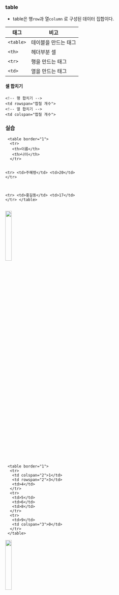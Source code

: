 <h3 id="table">table</h3>
<ul>
<li>table은 행<code>row</code>과 열<code>column</code> 로 구성된 데이터 집합이다.</li>
</ul>
<table>
<thead>
<tr>
<th><strong>태그</strong></th>
<th><strong>비고</strong></th>
</tr>
</thead>
<tbody><tr>
<td><code>&lt;table&gt;</code></td>
<td>테이블을 만드는 태그</td>
</tr>
<tr>
<td><code>&lt;th&gt;</code></td>
<td>헤더부분 셀</td>
</tr>
<tr>
<td><code>&lt;tr&gt;</code></td>
<td>행을 만드는 태그</td>
</tr>
<tr>
<td><code>&lt;td&gt;</code></td>
<td>열을 만드는 태그</td>
</tr>
</tbody></table>
<h4 id="셀-합치기">셀 합치기</h4>
<pre><code class="language-html">&lt;!-- 행 합치기 --&gt;
&lt;td rowspan=&quot;합칠 개수&quot;&gt;
&lt;!-- 열 합치기 --&gt;
&lt;td colspan=&quot;합칠 개수&quot;&gt;</code></pre>
<h3 id="실습">실습</h3>
<pre><code class="language-html"> &lt;table border=&quot;1&quot;&gt;
  &lt;tr&gt;
   &lt;th&gt;이름&lt;/th&gt;
   &lt;th&gt;나이&lt;/th&gt;
  &lt;/tr&gt;

  &lt;tr&gt;
   &lt;td&gt;주혜령&lt;/td&gt;
   &lt;td&gt;20&lt;/td&gt;
  &lt;/tr&gt;

  &lt;tr&gt;
   &lt;td&gt;홍길동&lt;/td&gt;
   &lt;td&gt;17&lt;/td&gt;
  &lt;/tr&gt;
 &lt;/table&gt;</code></pre>
<img src="https://velog.velcdn.com/images/a700hui/post/cb550c8f-6f6e-485c-a514-9fa4e35eea1d/image.png" width="20%" /> 


<pre><code class="language-html"> &lt;table border=&quot;1&quot;&gt;
  &lt;tr&gt;
   &lt;td colspan=&quot;2&quot;&gt;1&lt;/td&gt;
   &lt;td rowspan=&quot;2&quot;&gt;3&lt;/td&gt;
   &lt;td&gt;4&lt;/td&gt;
  &lt;/tr&gt;
  &lt;tr&gt;
   &lt;td&gt;5&lt;/td&gt;
   &lt;td&gt;6&lt;/td&gt;
   &lt;td&gt;8&lt;/td&gt;
  &lt;/tr&gt;
  &lt;tr&gt;
   &lt;td&gt;9&lt;/td&gt;
   &lt;td colspan=&quot;3&quot;&gt;0&lt;/td&gt;
  &lt;/tr&gt;
 &lt;/table&gt;</code></pre>
<img src="https://velog.velcdn.com/images/a700hui/post/8655a51d-078e-4068-8231-20f024410dfe/image.png" width="20%" />